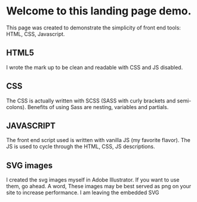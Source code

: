 # Welcome to this landing page demo.

This page was created to demonstrate the simplicity of front end tools: HTML, CSS, Javascript.

## HTML5

I wrote the mark up to be clean and readable with CSS and JS disabled.

## CSS

The CSS is actually written with SCSS (SASS with curly brackets and semi-colons). Benefits of using Sass are nesting, variables and partials.

## JAVASCRIPT

The front end script used is written with vanilla JS (my favorite flavor). The JS is used to cycle through the HTML, CSS, JS descriptions.

## SVG images

I created the svg images myself in Adobe Illustrator. If you want to use them, go ahead. A word, These images may be best served as png on your site to increase performance. I am leaving the embedded SVG

